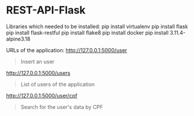 # REST-API-Flask

Libraries which needed to be installed:
pip install virtualenv
pip install flask
pip install flask-restful
pip install flake8
pip install docker
pip install 3.11.4-alpine3.18

URLs of the application:
http://127.0.0.1:5000/user
> Insert an user

http://127.0.0.1:5000/users
> List of users of the application

http://127.0.0.1:5000/user/cpf
> Search for the user's data by CPF
